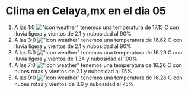 # Clima en Celaya,mx en el dia 05

1. A las 1:0 !["icon weather"](http://openweathermap.org/img/w/10n.png) tenemos una temperatura de 17.15 C con lluvia ligera y  vientos de 2.1 y nubosidad al 90%
1. A las 3:0 !["icon weather"](http://openweathermap.org/img/w/10n.png) tenemos una temperatura de 16.62 C con lluvia ligera y  vientos de 2.1 y nubosidad al 90%
1. A las 5:0 !["icon weather"](http://openweathermap.org/img/w/10n.png) tenemos una temperatura de 16.29 C con lluvia ligera y  vientos de 1.34 y nubosidad al 100%
1. A las 7:0 !["icon weather"](http://openweathermap.org/img/w/04n.png) tenemos una temperatura de 16.26 C con nubes rotas y  vientos de 2.1 y nubosidad al 75%
1. A las 9:0 !["icon weather"](http://openweathermap.org/img/w/04d.png) tenemos una temperatura de 16.26 C con nubes rotas y  vientos de 3.6 y nubosidad al 75%
